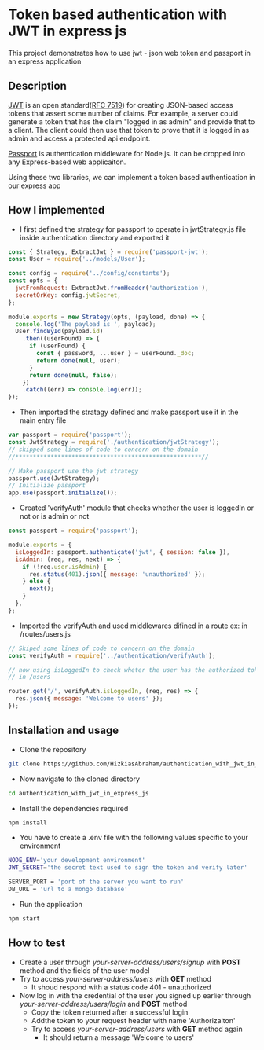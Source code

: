 # Token based authentication with JWT in express js

This project demonstrates how to use jwt - json web token and passport in an express application

## Description

[JWT](https://jwt.io/introduction/) is an open standard([RFC 7519](https://tools.ietf.org/html/rfc7519)) for creating JSON-based access tokens that assert some number of claims. For example, a server could generate a token that has the claim "logged in as admin" and provide that to a client. The client could then use that token to prove that it is logged in as admin and access a protected api endpoint.

[Passport](http://www.passportjs.org) is authentication middleware for Node.js. It can be dropped into any Express-based web applicaiton.

Using these two libraries, we can implement a token based authentication in our express app

## How I implemented

- I first defined the strategy for passport to operate in jwtStrategy.js file inside authentication directory and exported it

```javascript
const { Strategy, ExtractJwt } = require('passport-jwt');
const User = require('../models/User');

const config = require('../config/constants');
const opts = {
  jwtFromRequest: ExtractJwt.fromHeader('authorization'),
  secretOrKey: config.jwtSecret,
};

module.exports = new Strategy(opts, (payload, done) => {
  console.log('The payload is ', payload);
  User.findById(payload.id)
    .then((userFound) => {
      if (userFound) {
        const { password, ...user } = userFound._doc;
        return done(null, user);
      }
      return done(null, false);
    })
    .catch((err) => console.log(err));
});
```

- Then imported the stratagy defined and make passport use it in the main entry file

```javascript
var passport = require('passport');
const JwtStrategy = require('./authentication/jwtStrategy');
// skipped some lines of code to concern on the domain
//*****************************************************//

// Make passport use the jwt strategy
passport.use(JwtStrategy);
// Initialize passport
app.use(passport.initialize());
```

- Created 'verifyAuth' module that checks whether the user is loggedIn or not or is admin or not

```javascript
const passport = require('passport');

module.exports = {
  isLoggedIn: passport.authenticate('jwt', { session: false }),
  isAdmin: (req, res, next) => {
    if (!req.user.isAdmin) {
      res.status(401).json({ message: 'unauthorized' });
    } else {
      next();
    }
  },
};
```

- Imported the verifyAuth and used middlewares difined in a route ex: in /routes/users.js

```javascript
// Skiped some lines of code to concern on the domain
const verifyAuth = require('../authentication/verifyAuth');

// now using isLoggedIn to check wheter the user has the authorized token or not
// in /users

router.get('/', verifyAuth.isLoggedIn, (req, res) => {
  res.json({ message: 'Welcome to users' });
});
```

## Installation and usage

- Clone the repository

```bash
git clone https://github.com/HizkiasAbraham/authentication_with_jwt_in_express_js.git
```

- Now navigate to the cloned directory

```bash
cd authentication_with_jwt_in_express_js
```

- Install the dependencies required

```bash
npm install
```

- You have to create a .env file with the following values specific to your environment

```bash
NODE_ENV='your development environment'
JWT_SECRET='the secret text used to sign the token and verify later'

SERVER_PORT = 'port of the server you want to run'
DB_URL = 'url to a mongo database'
```

- Run the application

```bash
npm start
```

## How to test

- Create a user through _your-server-address/users/signup_ with **POST** method and the fields of the user model
- Try to access _your-server-address/users_ with **GET** method
  - It shoud respond with a status code 401 - unauthorized
- Now log in with the credential of the user you signed up earlier through _your-server-address/users/login_ and **POST** method
  - Copy the token returned after a successful login
  - Addthe token to your request header with name 'Authorizaiton'
  - Try to access _your-server-address/users_ with **GET** method again
    - It should return a message 'Welcome to users'
